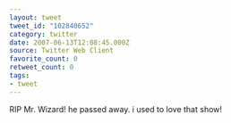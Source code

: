 ```yaml
---
layout: tweet
tweet_id: "102840652"
category: twitter
date: 2007-06-13T12:08:45.000Z
source: Twitter Web Client
favorite_count: 0
retweet_count: 0
tags:
- tweet
---
```


RIP Mr. Wizard! he passed away. i used to love that show!
